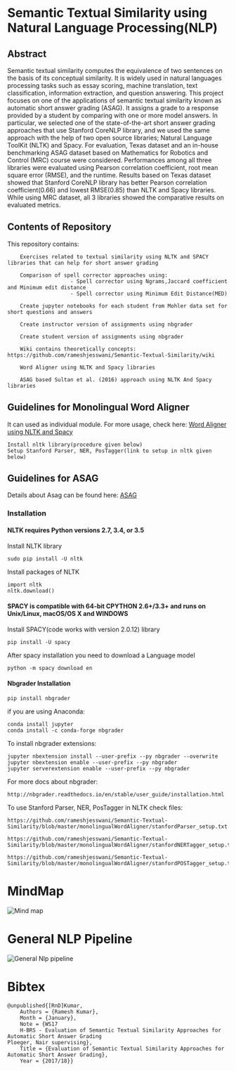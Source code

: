 # Semantic Textual Similarity using Natural Language Processing(NLP)

## Abstract 

Semantic textual similarity computes the equivalence of two sentences on the basis of its conceptual similarity. It is widely used in natural languages processing tasks such as essay scoring, machine translation, text classification, information extraction, and question answering. This project focuses on one of the applications of semantic textual similarity known as automatic short answer grading (ASAG). It assigns a grade to a response provided by a student by comparing with one or more model answers. In particular, we selected one of the state-of-the-art short answer grading approaches that use Stanford CoreNLP library, and we used the same approach with the help of two open source libraries; Natural Language ToolKit (NLTK) and Spacy. For evaluation, Texas dataset and an in-house benchmarking ASAG dataset based on Mathematics for Robotics and Control (MRC) course were considered. Performances among all three libraries were evaluated using Pearson correlation coefficient, root mean square error (RMSE), and the runtime. Results based on Texas dataset showed that Stanford CoreNLP library has better Pearson correlation coefficient(0.66) and lowest RMSE(0.85) than NLTK and Spacy libraries. While using MRC dataset, all 3 libraries showed the comparative results on evaluated metrics.

## Contents of Repository

This repository contains:

        Exercises related to textual similarity using NLTK and SPACY libraries that can help for short answer grading
        
        Comparison of spell corrector approaches using:
                        - Spell corrector using Ngrams,Jaccard coefficient and Minimum edit distance
                        - Spell corrector using Minimum Edit Distance(MED)

        Create jupyter notebooks for each student from Mohler data set for short questions and answers

        Create instructor version of assignments using nbgrader

        Create student version of assignments using nbgrader
        
        Wiki contains theoretically concepts: https://github.com/rameshjesswani/Semantic-Textual-Similarity/wiki
        
        Word Aligner using NLTK and Spacy libraries
        
        ASAG based Sultan et al. (2016) approach using NLTK And Spacy libraries


## Guidelines for Monolingual Word Aligner

It can used as individual module. For more usage, check here: [Word Aligner using NLTK and Spacy](https://github.com/rameshjesswani/Semantic-Textual-Similarity/tree/master/monolingualWordAligner)

```
Install nltk library(procedure given below)
Setup Stanford Parser, NER, PosTagger(link to setup in nltk given below)

```

## Guidelines for ASAG 

Details about Asag can be found here: [ASAG](https://github.com/rameshjesswani/Semantic-Textual-Similarity/tree/master/asag)


### Installation

#### NLTK requires Python versions 2.7, 3.4, or 3.5

Install NLTK library

```
sudo pip install -U nltk
```

Install packages of NLTK

```
import nltk
nltk.download()
```

#### SPACY is compatible with 64-bit CPYTHON 2.6+/3.3+ and runs on Unix/Linux, macOS/OS X and WINDOWS

Install SPACY(code works with version 2.0.12) library

```
pip install -U spacy
```

After spacy installation you need to download a Language  model

```
python -m spacy download en
```

#### Nbgrader Installation

```
pip install nbgrader
```

if you are using Anaconda:

```
conda install jupyter
conda install -c conda-forge nbgrader
```

To install nbgrader extensions:

```
jupyter nbextension install --user-prefix --py nbgrader --overwrite
jupyter nbextension enable --user-prefix --py nbgrader
jupyter serverextension enable --user-prefix --py nbgrader
```

For more docs about nbgrader:

```
http://nbgrader.readthedocs.io/en/stable/user_guide/installation.html
```

To use Stanford Parser, NER, PosTagger in NLTK check files:

```
https://github.com/rameshjesswani/Semantic-Textual-Similarity/blob/master/monolingualWordAligner/stanfordParser_setup.txt

https://github.com/rameshjesswani/Semantic-Textual-Similarity/blob/master/monolingualWordAligner/stanfordNERTagger_setup.txt

https://github.com/rameshjesswani/Semantic-Textual-Similarity/blob/master/monolingualWordAligner/stanfordPOSTagger_setup.txt

```

# MindMap

![Mind map](https://github.com/rameshjesswani/Semantic-Textual-Similarity/blob/master/nlp_basics/NaturalLanguageProcessing_mindmap.png)

# General NLP Pipeline

![General Nlp pipeline](https://github.com/rameshjesswani/Semantic-Textual-Similarity/blob/master/nlp_basics/GeneralNlpPipeline.jpg)

# Bibtex

```
@unpublished{[RnD]Kumar,
	Authors = {Ramesh Kumar},
	Month = {January},
	Note = {WS17
	H-BRS - Evaluation of Semantic Textual Similarity Approaches for Automatic Short Answer Grading
Ploeger, Nair supervising},
	Title = {Evaluation of Semantic Textual Similarity Approaches for Automatic Short Answer Grading},
	Year = {2017/18}}
```

